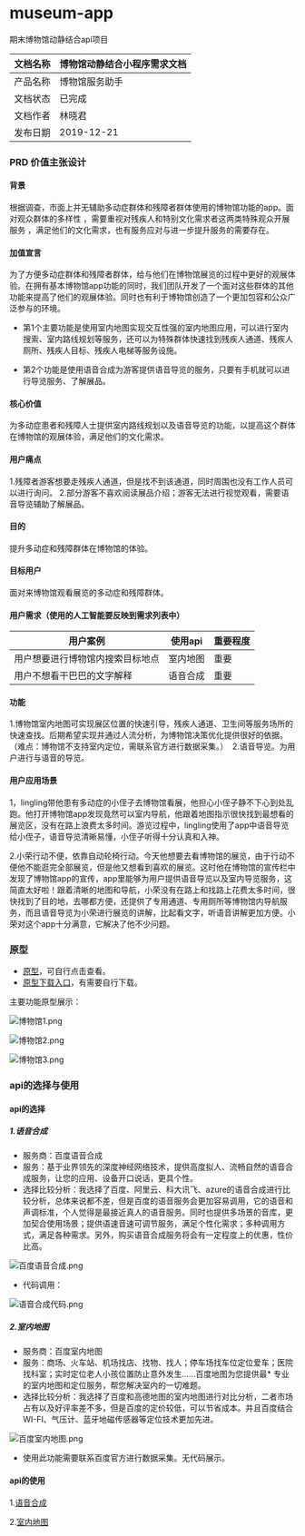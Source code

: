 # museum-app
期末博物馆动静结合api项目


文档名称 | 博物馆动静结合小程序需求文档
-|-
产品名称 | 博物馆服务助手
文档状态 | 已完成
文档作者 | 林晓君
发布日期 | 2019-12-21

### PRD 价值主张设计

#### 背景
根据调查，市面上并无辅助多动症群体和残障者群体使用的博物馆功能的app。面对观众群体的多样性 ，需要重视对残疾人和特别文化需求者这两类特殊观众开展服务 ，满足他们的文化需求，也有服务应对与进一步提升服务的需要存在。

#### 加值宣言 

为了方便多动症群体和残障者群体，给与他们在博物馆展览的过程中更好的观展体验。在拥有基本博物馆app功能的同时，我们团队开发了一个面对这些群体的其他功能来提高了他们的观展体验。同时也有利于博物馆创造了一个更加包容和公众广泛参与的环境。

* 第1个主要功能是使用室内地图实现交互性强的室内地图应用，可以进行室内搜索、室内路线规划等服务，还可以为特殊群体快速找到残疾人通道、残疾人厕所、残疾人目标、残疾人电梯等服务设施。

* 第2个功能是使用语音合成为游客提供语音导览的服务，只要有手机就可以进行导览服务、了解展品。

#### 核心价值 
为多动症患者和残障人士提供室内路线规划以及语音导览的功能，以提高这个群体在博物馆的观展体验，满足他们的文化需求。

#### 用户痛点
1.残障者游客想要走残疾人通道，但是找不到该通道，同时周围也没有工作人员可以进行询问。
2.部分游客不喜欢阅读展品介绍；游客无法进行视觉观看，需要语音导览辅助了解展品。

#### 目的
提升多动症和残障群体在博物馆的体验。

#### 目标用户
面对来博物馆观看展览的多动症和残障群体。

#### 用户需求（使用的人工智能要反映到需求列表中）
用户案例 | 使用api | 重要程度
-- | --| --
用户想要进行博物馆内搜索目标地点 | 室内地图 | 重要
用户不想看干巴巴的文字解释 | 语音合成 |重要

#### 功能
1.博物馆室内地图可实现展区位置的快速引导，残疾人通道、卫生间等服务场所的快速查找。后期希望实现并通过人流分析，为博物馆决策优化提供很好的依据。 （难点：博物馆不支持室内定位，需联系官方进行数据采集。） 
2.语音导览。为用户进行与语音的导览。

#### 用户应用场景
1，lingling带他患有多动症的小侄子去博物馆看展，他担心小侄子静不下心到处乱跑。他打开博物馆app发现竟然可以室内导航，他跟着地图指示很快找到最想看的展览区，没有在路上浪费太多时间。游览过程中，lingling使用了app中语音导览给小侄子，语音导览清晰易懂，小侄子听得十分认真和入神。

2.小荣行动不便，依靠自动轮椅行动。今天他想要去看博物馆的展览，由于行动不便他不能逛完全部展览，但是他又想看到喜欢的展览。这时他在博物馆的宣传栏中发现了博物馆app的宣传，app里能够为用户提供语音导览以及室内导览服务，这简直太好啦！跟着清晰的地图和导航，小荣没有在路上和找路上花费太多时间，很快找到了目的地，去哪都方便，还提供了专用通道、专用厕所等博物馆内导航服务，而且语音导览为小荣进行展览的讲解，比起看文字，听语音讲解更加方便。小荣对这个app十分满意，它解决了他不少问题。

### 原型
* [原型](http://nfunm049.gitee.io/museum-app)，可自行点击查看。
* [原型下载入口](https://gitee.com/NFUNM049/museum-app)，有需要自行下载。

主要功能原型展示：

![博物馆1.png](https://upload-images.jianshu.io/upload_images/9455364-6db64ff29dd85442.png?imageMogr2/auto-orient/strip%7CimageView2/2/w/1240)

![博物馆2.png](https://upload-images.jianshu.io/upload_images/9455364-8bba8ea167d3dc01.png?imageMogr2/auto-orient/strip%7CimageView2/2/w/1240)

![博物馆3.png](https://upload-images.jianshu.io/upload_images/9455364-8532bd4ec4d6133f.png?imageMogr2/auto-orient/strip%7CimageView2/2/w/1240)

### api的选择与使用
#### api的选择
##### 1.语音合成

* 服务商：百度语音合成
* 服务：基于业界领先的深度神经网络技术，提供高度拟人、流畅自然的语音合成服务，让您的应用、设备开口说话，更具个性。
* 选择比较分析：我选择了百度、阿里云、科大讯飞、azure的语音合成进行比较分析，总体来说都不差，但是百度的语音服务会更加容易调用，它的语音和声调标准，个人觉得是最接近真人的语音服务。同时也提供多场景的音库，更加契合使用场景；提供语速音速可调节服务，满足个性化需求；多种调用方式，满足各种需求。另外，购买语音合成服务将会有一定程度上的优惠，性价比高。

![百度语音合成.png](https://upload-images.jianshu.io/upload_images/9455364-1b6bfd75dc20c10b.png?imageMogr2/auto-orient/strip%7CimageView2/2/w/1240)

* 代码调用：

![语音合成代码.png](https://upload-images.jianshu.io/upload_images/9455364-21a3f995951853dd.png?imageMogr2/auto-orient/strip%7CimageView2/2/w/1240)


##### 2.室内地图

* 服务商：百度室内地图
* 服务：商场、火车站、机场找店、找物、找人；停车场找车位定位爱车；医院找科室；实时定位老人小孩位置防止意外发生……百度地图为您提供最*  专业的室内地图和定位服务，帮您解决室内的一切难题。
* 选择比较分析：我选择了百度和高德地图的室内地图进行对比分析，二者市场占有以及好评率差不多，但是百度的定价较低，可以节省成本。并且百度结合WI-FI、气压计、蓝牙地磁传感器等定位技术更加先进。

![百度室内地图.png](https://upload-images.jianshu.io/upload_images/9455364-6beb0251e19070d0.png?imageMogr2/auto-orient/strip%7CimageView2/2/w/1240)

* 使用此功能需要联系百度官方进行数据采集。无代码展示。

#### api的使用

1.[语音合成](https://azure.microsoft.com/zh-cn/services/cognitive-services/text-to-eech/)

2.[室内地图](http://lbsyun.baidu.com/products/products/indoor)
